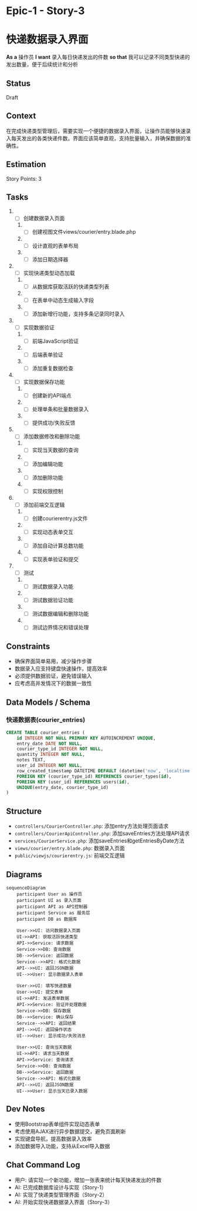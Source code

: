 # Epic-1 - Story-3
# 快递数据录入界面

**As a** 操作员
**I want** 录入每日快递发出的件数
**so that** 我可以记录不同类型快递的发出数量，便于后续统计和分析

## Status

Draft

## Context

在完成快递类型管理后，需要实现一个便捷的数据录入界面，让操作员能够快速录入每天发出的各类快递件数。界面应该简单直观，支持批量输入，并确保数据的准确性。

## Estimation

Story Points: 3

## Tasks

1. - [ ] 创建数据录入页面
   1. - [ ] 创建视图文件views/courier/entry.blade.php
   2. - [ ] 设计直观的表单布局
   3. - [ ] 添加日期选择器

2. - [ ] 实现快递类型动态加载
   1. - [ ] 从数据库获取活跃的快递类型列表
   2. - [ ] 在表单中动态生成输入字段
   3. - [ ] 添加新增行功能，支持多条记录同时录入

3. - [ ] 实现数据验证
   1. - [ ] 前端JavaScript验证
   2. - [ ] 后端表单验证
   3. - [ ] 添加重复数据检查

4. - [ ] 实现数据保存功能
   1. - [ ] 创建新的API端点
   2. - [ ] 处理单条和批量数据录入
   3. - [ ] 提供成功/失败反馈

5. - [ ] 添加数据修改和删除功能
   1. - [ ] 实现当天数据的查询
   2. - [ ] 添加编辑功能
   3. - [ ] 添加删除功能
   4. - [ ] 实现权限控制

6. - [ ] 添加前端交互逻辑
   1. - [ ] 创建courierentry.js文件
   2. - [ ] 实现动态表单交互
   3. - [ ] 添加自动计算总数功能
   4. - [ ] 实现表单验证和提交

7. - [ ] 测试
   1. - [ ] 测试数据录入功能
   2. - [ ] 测试数据验证功能
   3. - [ ] 测试数据编辑和删除功能
   4. - [ ] 测试边界情况和错误处理

## Constraints

- 确保界面简单易用，减少操作步骤
- 数据录入应支持键盘快速操作，提高效率
- 必须提供数据验证，避免错误输入
- 应考虑高并发情况下的数据一致性

## Data Models / Schema

### 快递数据表(courier_entries)
```sql
CREATE TABLE courier_entries (
    id INTEGER NOT NULL PRIMARY KEY AUTOINCREMENT UNIQUE,
    entry_date DATE NOT NULL,
    courier_type_id INTEGER NOT NULL,
    quantity INTEGER NOT NULL,
    notes TEXT,
    user_id INTEGER NOT NULL,
    row_created_timestamp DATETIME DEFAULT (datetime('now', 'localtime')),
    FOREIGN KEY (courier_type_id) REFERENCES courier_types(id),
    FOREIGN KEY (user_id) REFERENCES users(id),
    UNIQUE(entry_date, courier_type_id)
)
```

## Structure

- `controllers/CourierController.php`: 添加entry方法处理页面请求
- `controllers/CourierApiController.php`: 添加saveEntries方法处理API请求
- `services/CourierService.php`: 添加saveEntries和getEntriesByDate方法
- `views/courier/entry.blade.php`: 数据录入页面
- `public/viewjs/courierentry.js`: 前端交互逻辑

## Diagrams

```mermaid
sequenceDiagram
    participant User as 操作员
    participant UI as 录入页面
    participant API as API控制器
    participant Service as 服务层
    participant DB as 数据库
    
    User->>UI: 访问数据录入页面
    UI->>API: 获取活跃快递类型
    API->>Service: 请求数据
    Service->>DB: 查询数据
    DB-->>Service: 返回数据
    Service-->>API: 格式化数据
    API-->>UI: 返回JSON数据
    UI-->>User: 显示数据录入表单
    
    User->>UI: 填写快递数量
    User->>UI: 提交表单
    UI->>API: 发送表单数据
    API->>Service: 验证并处理数据
    Service->>DB: 保存数据
    DB-->>Service: 确认保存
    Service-->>API: 返回结果
    API-->>UI: 返回操作状态
    UI-->>User: 显示成功/失败消息
    
    User->>UI: 查询当天数据
    UI->>API: 请求当天数据
    API->>Service: 查询请求
    Service->>DB: 查询数据
    DB-->>Service: 返回数据
    Service-->>API: 格式化数据
    API-->>UI: 返回JSON数据
    UI-->>User: 显示当天已录入数据
```

## Dev Notes

- 使用Bootstrap表单组件实现动态表单
- 考虑使用AJAX进行异步数据提交，避免页面刷新
- 实现键盘导航，提高数据录入效率
- 添加数据导入功能，支持从Excel导入数据

## Chat Command Log

- 用户: 请实现一个新功能，增加一张表来统计每天快递发出的件数
- AI: 已完成数据库设计与实现（Story-1）
- AI: 实现了快递类型管理界面（Story-2）
- AI: 开始实现快递数据录入界面（Story-3） 